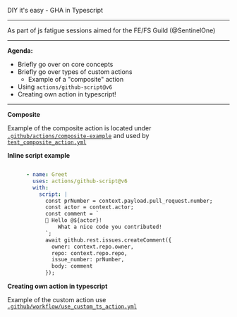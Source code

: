 
DIY it's easy - GHA in Typescript

----
As part of js fatigue sessions aimed for the FE/FS Guild (@SentinelOne)

---
**Agenda:** 

- Briefly go over on core concepts
- Briefly go over types of custom actions
  - Example of a "composite" action
- Using `actions/github-script@v6`
- Creating own action in typescript! 

-----

**Composite**

Example of the composite action is located under [`.github/actions/composite-example`](https://github.com/LironHazan/actions-fe-guild-session/blob/master/.github/actions/composite-example/action.yml)
and used by [`test_composite_action.yml`](https://github.com/LironHazan/actions-fe-guild-session/blob/master/.github/workflows/use_composite_action.yml)


**Inline script example** 


```yaml

      - name: Greet
        uses: actions/github-script@v6
        with:
          script: |
            const prNumber = context.payload.pull_request.number;
            const actor = context.actor;
            const comment = `
            👋 Hello @${actor}! 
                What a nice code you contributed!
            `;
            await github.rest.issues.createComment({
              owner: context.repo.owner,
              repo: context.repo.repo,
              issue_number: prNumber,
              body: comment
            });
```

**Creating own action in typescript** 

Example of the custom action use  [`.github/workflow/use_custom_ts_action.yml`](https://github.com/LironHazan/actions-fe-guild-session/blob/master/.github/workflows/use_custom_ts_action.yml)



